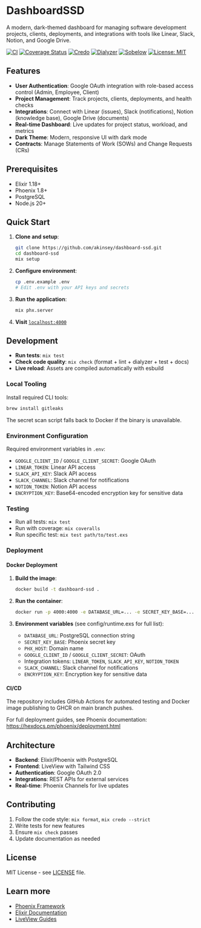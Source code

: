# DashboardSSD

A modern, dark-themed dashboard for managing software development projects, clients, deployments, and integrations with tools like Linear, Slack, Notion, and Google Drive.

[![CI](https://github.com/akinsey/dashboard-ssd/actions/workflows/ci.yml/badge.svg?branch=main)](https://github.com/akinsey/dashboard-ssd/actions/workflows/ci.yml)
[![Coverage Status](https://coveralls.io/repos/github/akinsey/dashboard-ssd/badge.svg?branch=main)](https://coveralls.io/github/akinsey/dashboard-ssd?branch=main)
[![Credo](https://img.shields.io/badge/style-credo-4B32C3.svg)](https://github.com/rrrene/credo)
[![Dialyzer](https://img.shields.io/badge/typecheck-dialyzer-306998.svg)](https://hexdocs.pm/dialyxir/readme.html)
[![Sobelow](https://img.shields.io/badge/security-sobelow-EB4C2F.svg)](https://github.com/nccgroup/sobelow)
[![License: MIT](https://img.shields.io/badge/license-MIT-yellow.svg)](LICENSE)

## Features

- **User Authentication**: Google OAuth integration with role-based access control (Admin, Employee, Client)
- **Project Management**: Track projects, clients, deployments, and health checks
- **Integrations**: Connect with Linear (issues), Slack (notifications), Notion (knowledge base), Google Drive (documents)
- **Real-time Dashboard**: Live updates for project status, workload, and metrics
- **Dark Theme**: Modern, responsive UI with dark mode
- **Contracts**: Manage Statements of Work (SOWs) and Change Requests (CRs)

## Prerequisites

- Elixir 1.18+
- Phoenix 1.8+
- PostgreSQL
- Node.js 20+

## Quick Start

1. **Clone and setup**:
   ```bash
   git clone https://github.com/akinsey/dashboard-ssd.git
   cd dashboard-ssd
   mix setup
   ```

2. **Configure environment**:
   ```bash
   cp .env.example .env
   # Edit .env with your API keys and secrets
   ```

3. **Run the application**:
   ```bash
   mix phx.server
   ```

4. **Visit** [`localhost:4000`](http://localhost:4000)

## Development

- **Run tests**: `mix test`
- **Check code quality**: `mix check` (format + lint + dialyzer + test + docs)
- **Live reload**: Assets are compiled automatically with esbuild

### Local Tooling

Install required CLI tools:

```bash
brew install gitleaks
```

The secret scan script falls back to Docker if the binary is unavailable.

### Environment Configuration

Required environment variables in `.env`:

- `GOOGLE_CLIENT_ID` / `GOOGLE_CLIENT_SECRET`: Google OAuth
- `LINEAR_TOKEN`: Linear API access
- `SLACK_API_KEY`: Slack API access
- `SLACK_CHANNEL`: Slack channel for notifications
- `NOTION_TOKEN`: Notion API access
- `ENCRYPTION_KEY`: Base64-encoded encryption key for sensitive data

### Testing

- Run all tests: `mix test`
- Run with coverage: `mix coveralls`
- Run specific test: `mix test path/to/test.exs`

### Deployment

#### Docker Deployment

1. **Build the image**:
   ```bash
   docker build -t dashboard-ssd .
   ```

2. **Run the container**:
   ```bash
   docker run -p 4000:4000 -e DATABASE_URL=... -e SECRET_KEY_BASE=... dashboard-ssd
   ```

3. **Environment variables** (see config/runtime.exs for full list):
   - `DATABASE_URL`: PostgreSQL connection string
   - `SECRET_KEY_BASE`: Phoenix secret key
   - `PHX_HOST`: Domain name
   - `GOOGLE_CLIENT_ID` / `GOOGLE_CLIENT_SECRET`: OAuth
   - Integration tokens: `LINEAR_TOKEN`, `SLACK_API_KEY`, `NOTION_TOKEN`
   - `SLACK_CHANNEL`: Slack channel for notifications
   - `ENCRYPTION_KEY`: Encryption key for sensitive data

#### CI/CD

The repository includes GitHub Actions for automated testing and Docker image publishing to GHCR on main branch pushes.

For full deployment guides, see Phoenix documentation: https://hexdocs.pm/phoenix/deployment.html

## Architecture

- **Backend**: Elixir/Phoenix with PostgreSQL
- **Frontend**: LiveView with Tailwind CSS
- **Authentication**: Google OAuth 2.0
- **Integrations**: REST APIs for external services
- **Real-time**: Phoenix Channels for live updates

## Contributing

1. Follow the code style: `mix format`, `mix credo --strict`
2. Write tests for new features
3. Ensure `mix check` passes
4. Update documentation as needed

## License

MIT License - see [LICENSE](LICENSE) file.

## Learn more

- [Phoenix Framework](https://www.phoenixframework.org/)
- [Elixir Documentation](https://hexdocs.pm/elixir/)
- [LiveView Guides](https://hexdocs.pm/phoenix_live_view/)
